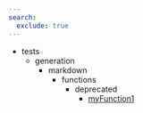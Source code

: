 ```yaml
---
search:
  exclude: true
---
```


[//]: # (DO NOT EDIT THIS FILE DIRECTLY. Instead, edit the corresponding stub file and execute `npm run docs:api`.)

- tests
    - generation
        - markdown
            - functions
                - deprecated
                    - [myFunction1](tests/generation/markdown/functions/deprecated/myFunction1.md)
